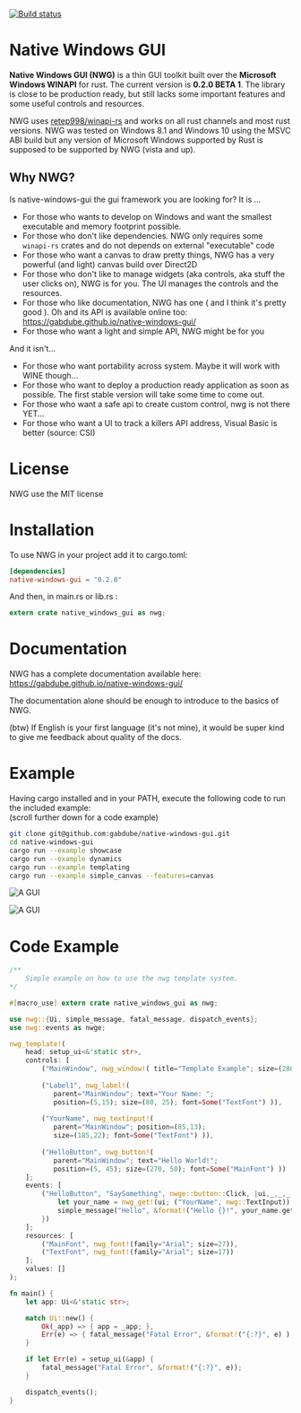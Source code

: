 [![Build status](https://ci.appveyor.com/api/projects/status/k6sdi0ym8cby98xm/branch/dev?svg=true)](https://ci.appveyor.com/project/gabdube/native-windows-gui/branch/dev)


# Native Windows GUI

<b>Native Windows GUI (NWG)</b> is a thin GUI toolkit built over the <b>Microsoft Windows WINAPI</b> for rust. The 
current version is <b>0.2.0 BETA 1</b>. The library is close to be production ready, but still lacks
some important features and some useful controls and resources.

NWG uses [retep998/winapi-rs](https://github.com/retep998/winapi-rs) and works on all rust channels and most
rust versions. NWG was tested on Windows 8.1 and Windows 10 using the MSVC ABI build but any version of Microsoft Windows supported by Rust is supposed to be
supported by NWG (vista and up).

## Why NWG?

Is native-windows-gui the gui framework you are looking for? It is ...

* For those who wants to develop on Windows and want the smallest executable and memory footprint possible. 
* For those who don't like dependencies. NWG only requires some `winapi-rs` crates and do not depends on external "executable" code 
* For those who want a canvas to draw pretty things, NWG has a very powerful (and light) canvas build over Direct2D
* For those who don't like to manage widgets (aka controls, aka stuff the user clicks on), NWG is for you. The UI manages the controls and the resources.
* For those who like documentation, NWG has one ( and I think it's pretty good ). Oh and its API is available online too: https://gabdube.github.io/native-windows-gui/ 
* For those who want a light and simple API, NWG might be for you

And it isn't...

* For those who want portability across system. Maybe it will work with WINE though...
* For those who want to deploy a production ready application as soon as possible. The first stable version will take some time to come out.
* For those who want a safe api to create custom control, nwg is not there YET...
* For those who want a UI to track a killers API address, Visual Basic is better (source: CSI)

# License

NWG use the MIT license

# Installation
To use NWG in your project add it to cargo.toml: 

```toml
[dependencies]
native-windows-gui = "0.2.0"
```

And then, in main.rs or lib.rs : 

```rust
extern crate native_windows_gui as nwg;
```

# Documentation

NWG has a complete documentation available here:  https://gabdube.github.io/native-windows-gui/

The documentation alone should be enough to introduce to the basics of NWG.

(btw) If English is your first language (it's not mine), it would be super kind to give me feedback about quality of the docs.

# Example
Having cargo installed and in your PATH, execute the following code to run the included example:  
(scroll further down for a code example)

```bash
git clone git@github.com:gabdube/native-windows-gui.git
cd native-windows-gui
cargo run --example showcase
cargo run --example dynamics
cargo run --example templating
cargo run --example simple_canvas --features=canvas
```

![A GUI](/img/showcase.png "Image")  

![A GUI](/img/canvas.png "Image")  

# Code Example

```rust
/**
    Simple example on how to use the nwg template system.
*/

#[macro_use] extern crate native_windows_gui as nwg;

use nwg::{Ui, simple_message, fatal_message, dispatch_events};
use nwg::events as nwge;

nwg_template!(
    head: setup_ui<&'static str>,
    controls: [
        ("MainWindow", nwg_window!( title="Template Example"; size=(280, 105) )),
        
        ("Label1", nwg_label!( 
           parent="MainWindow"; text="Your Name: ";
           position=(5,15); size=(80, 25); font=Some("TextFont") )),
        
        ("YourName", nwg_textinput!( 
           parent="MainWindow"; position=(85,13); 
           size=(185,22); font=Some("TextFont") )),
        
        ("HelloButton", nwg_button!( 
           parent="MainWindow"; text="Hello World!";
           position=(5, 45); size=(270, 50); font=Some("MainFont") ))
    ];
    events: [
        ("HelloButton", "SaySomething", nwge::button::Click, |ui,_,_,_| {
            let your_name = nwg_get!(ui; ("YourName", nwg::TextInput));
            simple_message("Hello", &format!("Hello {}!", your_name.get_text()) );
        })
    ];
    resources: [
        ("MainFont", nwg_font!(family="Arial"; size=27)),
        ("TextFont", nwg_font!(family="Arial"; size=17))
    ];
    values: []
);

fn main() {
    let app: Ui<&'static str>;

    match Ui::new() {
        Ok(_app) => { app = _app; },
        Err(e) => { fatal_message("Fatal Error", &format!("{:?}", e) ); }
    }

    if let Err(e) = setup_ui(&app) {
        fatal_message("Fatal Error", &format!("{:?}", e));
    }

    dispatch_events();
}
```
